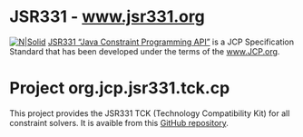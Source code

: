 # JSR331 - www.jsr331.org    
[![N|Solid](https://jsr331.files.wordpress.com/2013/05/jcp.jpg)](http://jcp.org/en/jsr/detail?id=331)
[JSR331 “Java Constraint Programming API”](http://jsr331.org) is a JCP Specification Standard that has been developed under the terms of the www.JCP.org. 

# Project org.jcp.jsr331.tck.cp
This project provides the JSR331 TCK (Technology Compatibility Kit) for all constraint solvers. It is avaible from this [GitHub repository](https://github.com/OpenRulesSupport/jsr331/tree/master/org.jcp.jsr331.tck.cp).



